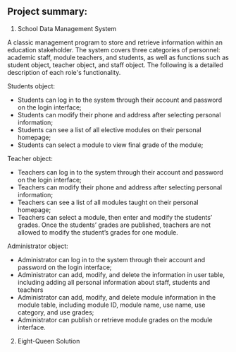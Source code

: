 ## Project summary:
1. School Data Management System
   
A classic management program to store and retrieve information within an education stakeholder. The system covers three categories of personnel: academic staff, module teachers, and students, as well as functions such as student object, teacher object, and staff object. The following is a detailed description of each role's functionality.

  Students object:
  - Students can log in to the system through their account and password on the login interface;
  - Students can modify their phone and address after selecting personal information;
  - Students can see a list of all elective modules on their personal homepage;
  - Students can select a module to view final grade of the module;
    
  Teacher object:
  - Teachers can log in to the system through their account and password on the login interface;
  - Teachers can modify their phone and address after selecting personal information;
  - Teachers can see a list of all modules taught on their personal homepage;
  - Teachers can select a module, then enter and modify the students’ grades. Once the students’ grades are published, teachers are not allowed to modify the student’s grades for one module.
    
  Administrator object:
  - Administrator can log in to the system through their account and password on the login interface;
  - Administrator can add, modify, and delete the information in user table, including adding all personal information about staff, students and teachers
  - Administrator can add, modify, and delete module information in the module table, including module ID, module name, use name, use category, and use grades;
  - Administrator can publish or retrieve module grades on the module interface.


2. Eight-Queen Solution
